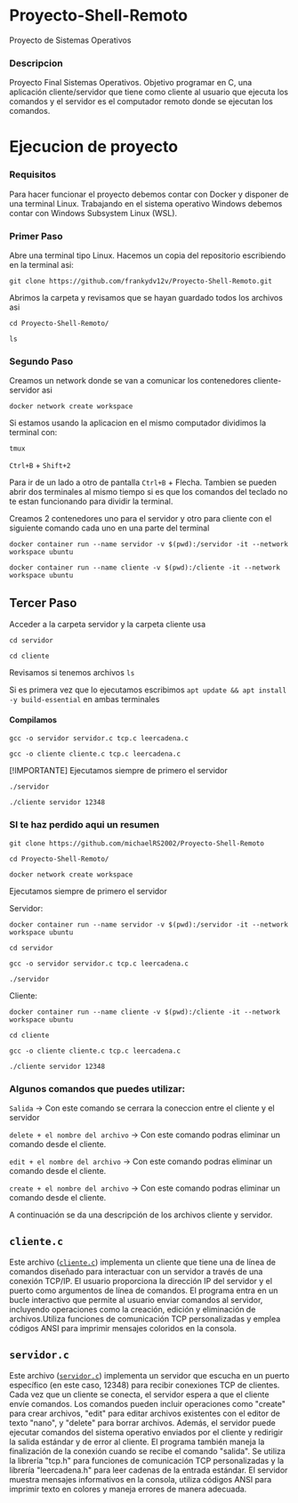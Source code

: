 # Proyecto-Shell-Remoto
Proyecto de Sistemas Operativos

### Descripcion

Proyecto Final Sistemas Operativos. Objetivo programar en C, una aplicación cliente/servidor que tiene como cliente al usuario que ejecuta los comandos y el servidor es el computador remoto  donde se ejecutan los comandos.

# Ejecucion de proyecto

### Requisitos

Para hacer funcionar el proyecto debemos contar con Docker y disponer de una terminal Linux. Trabajando en el sistema operativo Windows debemos contar con Windows Subsystem Linux (WSL). 

### Primer Paso

Abre una terminal tipo Linux. 
Hacemos un copia del repositorio escribiendo en la terminal asi:

```
git clone https://github.com/frankydv12v/Proyecto-Shell-Remoto.git
```

Abrimos la carpeta y revisamos que se hayan guardado todos los archivos asi

```
cd Proyecto-Shell-Remoto/
```
```
ls
```
### Segundo Paso
Creamos un network donde se van a comunicar los contenedores cliente-servidor asi

```
docker network create workspace
```

Si estamos usando la aplicacion en el mismo computador dividimos la terminal con:

`tmux`

`Ctrl+B` + `Shift+2`

Para ir de un lado a otro de pantalla  `Ctrl+B` + Flecha. Tambien se pueden abrir dos terminales al mismo tiempo si es que los comandos del teclado no te estan funcionando para dividir la terminal.



Creamos 2 contenedores uno  para el servidor y otro para cliente con el siguiente comando cada uno en una parte del terminal 

```
docker container run --name servidor -v $(pwd):/servidor -it --network workspace ubuntu
```
```
docker container run --name cliente -v $(pwd):/cliente -it --network workspace ubuntu
```

## Tercer Paso 
Acceder a la carpeta servidor y la carpeta cliente usa

```
cd servidor
```
```
cd cliente
```

Revisamos si tenemos archivos `ls`

Si es primera vez que lo ejecutamos escribimos `apt update && apt install -y build-essential` en ambas terminales

#### Compilamos
```
gcc -o servidor servidor.c tcp.c leercadena.c
```
```
gcc -o cliente cliente.c tcp.c leercadena.c  
```

[!IMPORTANTE] Ejecutamos siempre de primero el servidor

```
./servidor 
```
```
./cliente servidor 12348 
```

### SI te haz perdido aqui un resumen

```
git clone https://github.com/michaelRS2002/Proyecto-Shell-Remoto
```
```
cd Proyecto-Shell-Remoto/
```
```
docker network create workspace
```
Ejecutamos siempre de primero el servidor

Servidor: 
```
docker container run --name servidor -v $(pwd):/servidor -it --network workspace ubuntu
```
```
cd servidor
```
```
gcc -o servidor servidor.c tcp.c leercadena.c
```
```
./servidor 
```
Cliente:
```
docker container run --name cliente -v $(pwd):/cliente -it --network workspace ubuntu
```
```
cd cliente
```
```
gcc -o cliente cliente.c tcp.c leercadena.c  
```
```
./cliente servidor 12348 
```

### Algunos comandos que puedes utilizar:

`Salida` -> Con este comando se cerrara la coneccion entre el cliente y el servidor

`delete + el nombre del archivo` -> Con este comando podras eliminar un comando desde el cliente.

`edit + el nombre del archivo` -> Con este comando podras eliminar un comando desde el cliente.

`create + el nombre del archivo` -> Con este comando podras eliminar un comando desde el cliente.

A continuación se da una descripción de los archivos cliente y servidor.

## `cliente.c`

Este archivo ([`cliente.c`](cliente.c)) implementa un cliente que tiene una de línea de comandos diseñado para interactuar con un servidor a través de una conexión TCP/IP. El usuario proporciona la dirección IP del servidor y el puerto como argumentos de línea de comandos. El programa entra en un bucle interactivo que permite al usuario enviar comandos al servidor, incluyendo operaciones como la creación, edición y eliminación de archivos.Utiliza funciones de comunicación TCP personalizadas y emplea códigos ANSI para imprimir mensajes coloridos en la consola. 

## `servidor.c`

Este archivo ([`servidor.c`](servidor.c)) implementa un servidor que escucha en un puerto específico (en este caso, 12348) para recibir conexiones TCP de clientes. Cada vez que un cliente se conecta, el servidor espera a que el cliente envíe comandos. Los comandos pueden incluir operaciones como "create" para crear archivos, "edit" para editar archivos existentes con el editor de texto "nano", y "delete" para borrar archivos. Además, el servidor puede ejecutar comandos del sistema operativo enviados por el cliente y redirigir la salida estándar y de error al cliente. El programa también maneja la finalización de la conexión cuando se recibe el comando "salida". Se utiliza la librería "tcp.h" para funciones de comunicación TCP personalizadas y la librería "leercadena.h" para leer cadenas de la entrada estándar. El servidor muestra mensajes informativos en la consola, utiliza códigos ANSI para imprimir texto en colores y maneja errores de manera adecuada.
